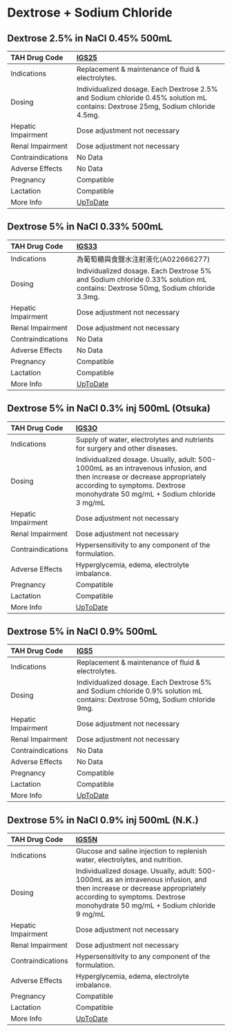 # Dextrose + Sodium Chloride

## Dextrose 2.5% in NaCl 0.45% 500mL

| TAH Drug Code      | [IGS25](https://www.tahsda.org.tw/drugs/hissearch.php?drug_code=IGS25)                                                          |
|:-------------------|:--------------------------------------------------------------------------------------------------------------------------------|
| Indications        | Replacement & maintenance of fluid & electrolytes.                                                                              |
| Dosing             | Individualized dosage. Each Dextrose 2.5% and Sodium chloride 0.45% solution mL contains: Dextrose 25mg, Sodium chloride 4.5mg. |
| Hepatic Impairment | Dose adjustment not necessary                                                                                                   |
| Renal Impairment   | Dose adjustment not necessary                                                                                                   |
| Contraindications  | No Data                                                                                                                         |
| Adverse Effects    | No Data                                                                                                                         |
| Pregnancy          | Compatible                                                                                                                      |
| Lactation          | Compatible                                                                                                                      |
| More Info          | [UpToDate](https://www.uptodate.com/contents/dextrose-+-sodium-chloride-drug-information)                                       |

## Dextrose 5% in NaCl 0.33% 500mL

| TAH Drug Code      | [IGS33](https://www.tahsda.org.tw/drugs/hissearch.php?drug_code=IGS33)                                                        |
|:-------------------|:------------------------------------------------------------------------------------------------------------------------------|
| Indications        | 為葡萄糖與食鹽水注射液化(A022666277)                                                                                          |
| Dosing             | Individualized dosage. Each Dextrose 5% and Sodium chloride 0.33% solution mL contains: Dextrose 50mg, Sodium chloride 3.3mg. |
| Hepatic Impairment | Dose adjustment not necessary                                                                                                 |
| Renal Impairment   | Dose adjustment not necessary                                                                                                 |
| Contraindications  | No Data                                                                                                                       |
| Adverse Effects    | No Data                                                                                                                       |
| Pregnancy          | Compatible                                                                                                                    |
| Lactation          | Compatible                                                                                                                    |
| More Info          | [UpToDate](https://www.uptodate.com/contents/dextrose-+-sodium-chloride-drug-information)                                     |

## Dextrose 5% in NaCl 0.3% inj 500mL (Otsuka)

| TAH Drug Code      | [IGS3O](https://www.tahsda.org.tw/drugs/hissearch.php?drug_code=IGS3O)                                                                                                                                   |
|:-------------------|:---------------------------------------------------------------------------------------------------------------------------------------------------------------------------------------------------------|
| Indications        | Supply of water, electrolytes and nutrients for surgery and other diseases.                                                                                                                              |
| Dosing             | Individualized dosage. Usually, adult: 500-1000mL as an intravenous infusion, and then increase or decrease appropriately according to symptoms. Dextrose monohydrate 50 mg/mL + Sodium chloride 3 mg/mL |
| Hepatic Impairment | Dose adjustment not necessary                                                                                                                                                                            |
| Renal Impairment   | Dose adjustment not necessary                                                                                                                                                                            |
| Contraindications  | Hypersensitivity to any component of the formulation.                                                                                                                                                    |
| Adverse Effects    | Hyperglycemia, edema, electrolyte imbalance.                                                                                                                                                             |
| Pregnancy          | Compatible                                                                                                                                                                                               |
| Lactation          | Compatible                                                                                                                                                                                               |
| More Info          | [UpToDate](https://www.uptodate.com/contents/dextrose-+-sodium-chloride-drug-information)                                                                                                                |

## Dextrose 5% in NaCl 0.9% 500mL

| TAH Drug Code      | [IGS5](https://www.tahsda.org.tw/drugs/hissearch.php?drug_code=IGS5)                                                       |
|:-------------------|:---------------------------------------------------------------------------------------------------------------------------|
| Indications        | Replacement & maintenance of fluid & electrolytes.                                                                         |
| Dosing             | Individualized dosage. Each Dextrose 5% and Sodium chloride 0.9% solution mL contains: Dextrose 50mg, Sodium chloride 9mg. |
| Hepatic Impairment | Dose adjustment not necessary                                                                                              |
| Renal Impairment   | Dose adjustment not necessary                                                                                              |
| Contraindications  | No Data                                                                                                                    |
| Adverse Effects    | No Data                                                                                                                    |
| Pregnancy          | Compatible                                                                                                                 |
| Lactation          | Compatible                                                                                                                 |
| More Info          | [UpToDate](https://www.uptodate.com/contents/dextrose-+-sodium-chloride-drug-information)                                  |

## Dextrose 5% in NaCl 0.9% inj 500mL (N.K.)

| TAH Drug Code      | [IGS5N](https://www.tahsda.org.tw/drugs/hissearch.php?drug_code=IGS5N)                                                                                                                                   |
|:-------------------|:---------------------------------------------------------------------------------------------------------------------------------------------------------------------------------------------------------|
| Indications        | Glucose and saline injection to replenish water, electrolytes, and nutrition.                                                                                                                            |
| Dosing             | Individualized dosage. Usually, adult: 500-1000mL as an intravenous infusion, and then increase or decrease appropriately according to symptoms. Dextrose monohydrate 50 mg/mL + Sodium chloride 9 mg/mL |
| Hepatic Impairment | Dose adjustment not necessary                                                                                                                                                                            |
| Renal Impairment   | Dose adjustment not necessary                                                                                                                                                                            |
| Contraindications  | Hypersensitivity to any component of the formulation.                                                                                                                                                    |
| Adverse Effects    | Hyperglycemia, edema, electrolyte imbalance.                                                                                                                                                             |
| Pregnancy          | Compatible                                                                                                                                                                                               |
| Lactation          | Compatible                                                                                                                                                                                               |
| More Info          | [UpToDate](https://www.uptodate.com/contents/dextrose-+-sodium-chloride-drug-information)                                                                                                                |

